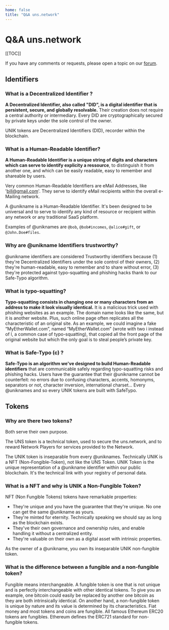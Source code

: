 ```yaml
---
home: false
title: "Q&A uns.network"
---
```


# Q&A uns.network

[[TOC]]

If you have any comments or requests, please open a topic on our [forum](https://forum.unikname.com/).

## Identifiers

### What is a Decentralized Identifier ?

**A Decentralized Identifier, also called "DID", is a digital identifier that is persistent, secure, and globally resolvable.** Their creation does not require a central authority or intermediary. Every DID are cryptographically secured by private keys under the sole control of the owner.

UNIK tokens are Decentralized Identifiers (DID), recorder within the <brand name="uns"/> blockchain.

### What is a Human-Readable Identifier? 

**A Human-Readable Identifier is a unique string of digits and characters which can serve to identify explicity a ressource**, to distinguish it from another one, and which can be easily readable, easy to remember and shareable by users. 

Very common Human-Readable Identifiers are eMail Addresses, like 'bill@gmail.com'. They serve to identify eMail recipients within the overall e-Mailing network. 

A @unikname is a Human-Readable Identifier. It's been designed to be universal and to serve to identify any kind of resource or recipient within any network or any traditional SaaS platform.

Examples of @uniknames are `@bob`, `@bob#incomes`, `@alice#gift`, or `@John.Doe#files`.


### Why are @unikname Identifiers trustworthy? 

@unikname identifiers are considered Trustworthy identifiers because (1) they're Decentralized Identifiers under the sole control of their owners, (2) they're human-readable, easy to remember and to share without error, (3) they're protected against typo-squatting and phishing hacks thank to our Safe-Typo algorithm.


### What is typo-squatting? 

**Typo-squatting consists in changing one or many characters from an address to make it look visually identical.** It is a malicious trick used with phishing websites as an example. The domain name looks like the same, but it is another website. Plus, such online page often replicates all the characteristic of an original site. As an example, we could imagine a fake “MyEtherWallet.com”, named “MyEtherWaIIet.com” (wrote with two i instead of l, a common case of typo-squatting), that copied all the front page of the original website but which the only goal is to steal people’s private key. 


### What is Safe-Typo (c) ? 

**Safe-Typo is an algorithm we've designed to build Human-Readable identifiers** that are communicable safely regarding typo-squatting risks and phishing hacks. 
Users have the guarantee that their @unikname cannot be counterfeit: no errors due to confusing characters, accents, homonyms, separators or not, character inversion, international charset... Every @uniknames and so every UNIK tokens are built with SafeTypo. 

## Tokens

### Why are there two tokens? 

Both serve their own purpose.

The UNS token is a technical token, used to secure the uns.network, and to reward Network Players for services provided to the Network. 

The UNIK token is inseparable from every @uniknames. Technically UNIK is a NFT (Non-Fongible-Token), not like the UNS Token. UNIK Token is the unique representation of a @unikname identifier within our <brand name="uns"/> public blockchain. It's the technical link with your registry of personal data.

### What is a NFT and why is UNIK a Non-Fungible Token? 

NFT (Non Fungible Tokens) tokens have remarkable properties:

- They're unique and you have the guarantee that they're unique. No one can get the same @unikname as yours. 
- They're minted for eternity. Technically speaking we should say as long as the blockchain exists. 
- They've their own governance and ownership rules, and enable handling it without a centralized entity. 
- They're valuable on their own as a digital asset with intrinsic properties.

As the owner of a @unikname, you own its inseparable UNIK non-fungible token.


### What is the difference between a fungible and a non-fungible token? 

Fungible means interchangeable. A fungible token is one that is not unique and is perfectly interchangeable with other identical tokens. To give you an example, one bitcoin could easily be replaced by another one bitcoin as they are both intrinsically identical. On another hand, a non-fungible token is unique by nature and its value is determined by its characteristics. 
Fiat money and most tokens and coins are fungible. All famous Ethereum ERC20 tokens are fungibles. Ethereum defines the ERC721 standard for non-fungible tokens. 


